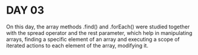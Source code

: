 # DAY 03

On this day, the array methods .find() and .forEach() were studied together with the spread operator and the rest parameter, which help in manipulating arrays, finding a specific element of an array and executing a scope of iterated actions to each element of the array, modifying it.
